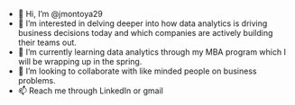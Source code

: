 - 👋 Hi, I’m @jmontoya29
- 👀 I’m interested in delving deeper into how data analytics is driving business decisions today and which companies are actively building their teams out.
- 🌱 I’m currently learning data analytics through my MBA program which I will be wrapping up in the spring.
- 💞️ I’m looking to collaborate with like minded people on business problems. 
- 📫 Reach me through LinkedIn or gmail

<!---
jmontoya29/jmontoya29 is a ✨ special ✨ repository because its `README.md` (this file) appears on your GitHub profile.
You can click the Preview link to take a look at your changes.
--->
